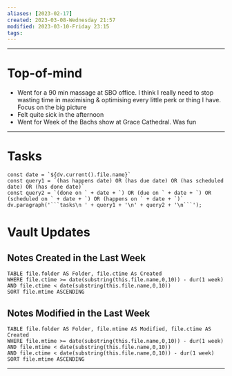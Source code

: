 ```yaml
---
aliases: [2023-02-17]
created: 2023-03-08-Wednesday 21:57
modified: 2023-03-10-Friday 23:15
tags: 
---
```


---
# Top-of-mind
- Went for a 90 min massage at SBO office. I think I really need to stop wasting time in maximising & optimising every little perk or thing I have. Focus on the big picture
- Felt quite sick in the afternoon
- Went for Week of the Bachs show at Grace Cathedral. Was fun

---
# Tasks
```dataviewjs
const date = `${dv.current().file.name}`
const query1 = `(has happens date) OR (has due date) OR (has scheduled date) OR (has done date)`
const query2 = `(done on ` + date + `) OR (due on ` + date + `) OR (scheduled on ` + date + `) OR (happens on ` + date + `)`
dv.paragraph('```tasks\n ' + query1 + '\n' + query2 + '\n```');
```
# Vault Updates
## Notes Created in the Last Week
``` dataview
TABLE file.folder AS Folder, file.ctime As Created
WHERE file.ctime >= date(substring(this.file.name,0,10)) - dur(1 week) AND file.ctime < date(substring(this.file.name,0,10))
SORT file.mtime ASCENDING
```

## Notes Modified in the Last Week
``` dataview
TABLE file.folder AS Folder, file.mtime AS Modified, file.ctime AS Created
WHERE file.mtime >= date(substring(this.file.name,0,10)) - dur(1 week)
AND file.mtime < date(substring(this.file.name,0,10))
AND file.ctime < date(substring(this.file.name,0,10)) - dur(1 week)
SORT file.mtime ASCENDING
```
---
